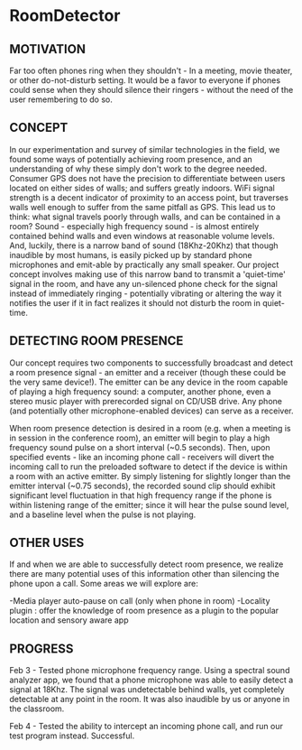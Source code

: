 RoomDetector
============

MOTIVATION
------------

Far too often phones ring when they shouldn't - In a meeting, movie theater, or other do-not-disturb setting. It would be a favor to everyone if phones could sense when they should silence their ringers - without the need of the user remembering to do so.

CONCEPT
-------

In our experimentation and survey of similar technologies in the field, we found some ways of potentially achieving room presence, and an understanding of why these simply don't work to the degree needed. Consumer GPS does not have the precision to differentiate between users located on either sides of walls; and suffers greatly indoors. WiFi signal strength is a decent indicator of proximity to an access point, but traverses walls well enough to suffer from the same pitfall as GPS. This lead us to think: what signal travels poorly through walls, and can be contained in a room? Sound - especially high frequency sound - is almost entirely contained behind walls and even windows at reasonable volume levels. And, luckily, there is a narrow band of sound (18Khz-20Khz) that though inaudible by most humans, is easily picked up by standard phone microphones and emit-able by practically any small speaker. Our project concept involves making use of this narrow band to transmit a 'quiet-time' signal in the room, and have any un-silenced phone check for the signal instead of immediately ringing - potentially vibrating or altering the way it notifies the user if it in fact realizes it should not disturb the room in quiet-time.

DETECTING ROOM PRESENCE
-----------------------

Our concept requires two components to successfully broadcast and detect a room presence signal - an emitter and a receiver (though these could be the very same device!). The emitter can be any device in the room capable of playing a high frequency sound: a computer, another phone, even a stereo music player with prerecorded signal on CD/USB drive. Any phone (and potentially other microphone-enabled devices) can serve as a receiver.

When room presence detection is desired in a room (e.g. when a meeting is in session in the conference room), an emitter will begin to play a high frequency sound pulse on a short interval (~0.5 seconds). Then, upon specified events - like an incoming phone call - receivers will divert the incoming call to run the preloaded software to detect if the device is within a room with an active emitter. By simply listening for slightly longer than the emitter interval (~0.75 seconds), the recorded sound clip should exhibit significant level fluctuation in that high frequency range if the phone is within listening range of the emitter; since it will hear the pulse sound level, and a baseline level when the pulse is not playing.

OTHER USES
----------

If and when we are able to successfully detect room presence, we realize there are many potential uses of this information other than silencing the phone upon a call. Some areas we will explore are:

-Media player auto-pause on call (only when phone in room)
-Locality plugin : offer the knowledge of room presence as a plugin to the popular location and sensory aware app

PROGRESS
--------

Feb 3 - Tested phone microphone frequency range. Using a spectral sound analyzer app, we found that a phone microphone was able to easily detect a signal at 18Khz. The signal was undetectable behind walls, yet completely detectable at any point in the room. It was also inaudible by us or anyone in the classroom.

Feb 4 - Tested the ability to intercept an incoming phone call, and run our test program instead. Successful.
